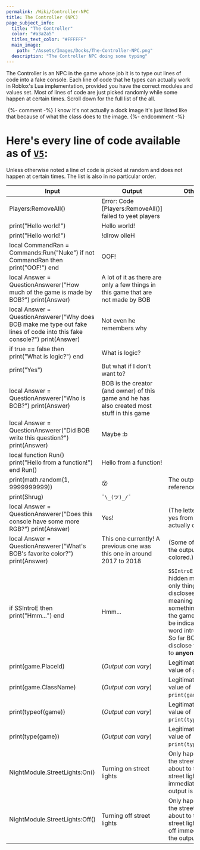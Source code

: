 ```yaml
---
permalink: /Wiki/Controller-NPC
title: The Controller (NPC)
page_subject_info:
  title: "The Controller"
  color: "#a3a2a5"
  titles_text_color: "#FFFFFF"
  main_image:
    path: "/Assets/Images/Docks/The-Controller-NPC.png"
  description: "The Controller NPC doing some typing"
---
```


The Controller is an NPC in the game whose job it is to type out lines of code into a fake console. Each line of code that he types can actually work in Roblox's Lua implementation, provided you have the correct modules and values set. Most of lines of code are just picked randomly while some happen at certain times. Scroll down for the full list of the all.

<img class="dock-image" src="/RBAP-Wiki/Assets/Images/The-Controller-NPC.png" alt="">
{%- comment -%} I know it's not actually a dock image it's just listed like that because of what the class does to the image. {%- endcomment -%}

# Here's every line of code available as of [`V5`](/RBAP-Wiki/Posts/Update-Log/5-0-0):

Unless otherwise noted a line of code is picked at random and does not happen at certain times. The list is also in no particular order.

| Input | Output | Other Notes |
|-|-|-|
| Players:RemoveAll() | Error: Code [Players:RemoveAll()] failed to yeet players |  |
| print("Hello world!") | Hello world! |  |
| print("Hello world!") | !dlrow olleH |  |
| local CommandRan = Commands:Run("Nuke") if not CommandRan then print("OOF!") end | OOF! |  |
| local Answer = QuestionAnswerer("How much of the game is made by BOB?") print(Answer) | A lot of it as there are only a few things in this game that are not made by BOB |  |
| local Answer = QuestionAnswerer("Why does BOB make me type out fake lines of code into this fake console?") print(Answer) | Not even he remembers why |  |
| if true == false then print("What is logic?") end | What is logic? |  |
| print("Yes") | But what if I don't want to? |  |
| local Answer = QuestionAnswerer("Who is BOB?") print(Answer) | BOB is the creator (and owner) of this game and he has also created most stuff in this game |  |
| local Answer = QuestionAnswerer("Did BOB write this question?") print(Answer) | Maybe :b |  |
| local function Run() print("Hello from a function!") end Run() | Hello from a function! |  |
| print(math.random(1, 9999999999)) | 😵 | The output is a reference to Google. |
| print(Shrug) | `¯\_(ツ)_/¯` |  |
| local Answer = QuestionAnswerer("Does this console have some more RGB?") print(Answer) | Yes! | (The letters in the word yes from the output are actually colored.) |
| local Answer = QuestionAnswerer("What's BOB's favorite color?") print(Answer) | This one currently! A previous one was this one in around 2017 to 2018 | (Some of the words in the output are actually colored.) |
| if SSIntroE then print("Hmm...") end | Hmm... | `SSIntroE` is actually a hidden meaning. The only thing BOB discloses is it's hidden meaning has something to do with the game's intro as can be indicated with the word intro being in it. So far BOB has yet to disclose the meaning to **anyone**. |
| print(game.PlaceId) | (*Output can vary*) | Legitimately prints the value of `game.PlaceId`. |
| print(game.ClassName) | (*Output can vary*) | Legitimately prints the value of `print(game.ClassName)`. |
| print(typeof(game)) | (*Output can vary*) | Legitimately prints the value of `print(typeof(game))`. |
| print(type(game)) | (*Output can vary*) | Legitimately prints the value of `print(type(game))`. |
| NightModule.StreetLights:On() | Turning on street lights | Only happens when the street lights are about to turn on. The street lights will turn on immediately after the output is printed. |
| NightModule.StreetLights:Off() | Turning off street lights | Only happens when the street lights are about to turn off. The street lights will turn off immediately after the output is printed. |